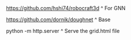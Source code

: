 ##

https://github.com/hshi74/robocraft3d
^ For GNN

https://github.com/dornik/doughnet
^ Base

python -m http.server
^ Serve the grid.html file
